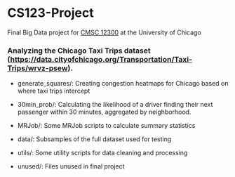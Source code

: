 # CS123-Project
Final Big Data project for [CMSC 12300](https://www.classes.cs.uchicago.edu/archive/2017/spring/12300-1/) at the University of Chicago 

### Analyzing the Chicago Taxi Trips dataset (https://data.cityofchicago.org/Transportation/Taxi-Trips/wrvz-psew). 

- generate_squares/: Creating congestion heatmaps for Chicago based on where taxi trips intercept

- 30min_prob/: Calculating the likelihood of a driver finding their next passenger within 30 minutes, aggregated by neighborhood. 

- MRJob/: Some MRJob scripts to calculate summary statistics

- data/: Subsamples of the full dataset used for testing 

- utils/: Some utility scripts for data cleaning and processing

- unused/: Files unused in final project 